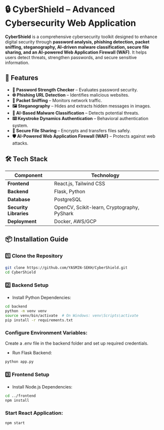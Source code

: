 # 🔒 CyberShield – Advanced Cybersecurity Web Application

**CyberShield** is a comprehensive cybersecurity toolkit designed to enhance digital security through **password analysis, phishing detection, packet sniffing, steganography, AI-driven malware classification, secure file sharing, and an AI-powered Web Application Firewall (WAF)**. It helps users detect threats, strengthen passwords, and secure sensitive information.

## 🚀 Features

- **🔑 Password Strength Checker** – Evaluates password security.
- **🌐 Phishing URL Detection** – Identifies malicious websites.
- **📡 Packet Sniffing** – Monitors network traffic.
- **🖼️ Steganography** – Hides and extracts hidden messages in images.
- **🤖 AI-Based Malware Classification** – Detects potential threats.
- **⌨️ Keystroke Dynamics Authentication** – Behavioral authentication system.
- **📁 Secure File Sharing** – Encrypts and transfers files safely.
- **🛡️ AI-Powered Web Application Firewall (WAF)** – Protects against web attacks.

## 🛠 Tech Stack

| Component | Technology |
|-----------|-----------|
| **Frontend** | React.js, Tailwind CSS |
| **Backend** | Flask, Python |
| **Database** | PostgreSQL |
| **Security Libraries** | OpenCV, Scikit-learn, Cryptography, PyShark |
| **Deployment** | Docker, AWS/GCP |

## 📦 Installation Guide

### 1️⃣ Clone the Repository
```bash
git clone https://github.com/YASMIN-SEKH/CyberShield.git
cd CyberShield
```

### 2️⃣ Backend Setup
- Install Python Dependencies:
```bash
cd backend
python -m venv venv
source venv/bin/activate  # On Windows: venv\Scripts\activate
pip install -r requirements.txt
```

### Configure Environment Variables:
Create a .env file in the backend folder and set up required credentials.
- Run Flask Backend:
```bash
python app.py
```

### 3️⃣ Frontend Setup
- Install Node.js Dependencies:
```bash
cd ../frontend
npm install
```

### Start React Application:
```bash
npm start
```

